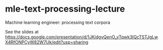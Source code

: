 # mle-text-processing-lecture
Machine learning engineer: processing text corpora

See the slides at
https://docs.google.com/presentation/d/1JKidgvQenO_vTqwk3IQcTSTJgLwX4RfONPCyW82W7Uk/edit?usp=sharing
